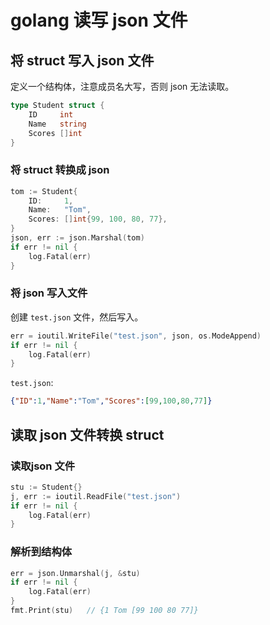 # golang 读写 json 文件

## 将 struct 写入 json 文件

定义一个结构体，注意成员名大写，否则 json 无法读取。

```go
type Student struct {
	ID     int
	Name   string
	Scores []int
}
```

### 将 struct 转换成 json

```go
tom := Student{
    ID:     1,
    Name:   "Tom",
    Scores: []int{99, 100, 80, 77},
}
json, err := json.Marshal(tom)
if err != nil {
    log.Fatal(err)
}
```

### 将 json 写入文件

创建 `test.json` 文件，然后写入。

```go
err = ioutil.WriteFile("test.json", json, os.ModeAppend)
if err != nil {
    log.Fatal(err)
}
```

`test.json`: 

```json
{"ID":1,"Name":"Tom","Scores":[99,100,80,77]}
```



## 读取 json 文件转换 struct 

### 读取json 文件

```go
stu := Student{}
j, err := ioutil.ReadFile("test.json")
if err != nil {
    log.Fatal(err)
}
```

### 解析到结构体

```go
err = json.Unmarshal(j, &stu)
if err != nil {
    log.Fatal(err)
}
fmt.Print(stu)   // {1 Tom [99 100 80 77]}
```


